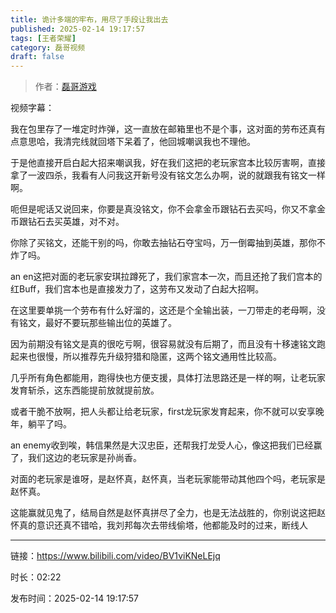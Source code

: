 ```yaml
---
title: 诡计多端的牢布，用尽了手段让我出去
published: 2025-02-14 19:17:57
tags: [王者荣耀]
category: 磊哥视频
draft: false
---
```



> 作者：[磊哥游戏](https://space.bilibili.com/268941858?spm_id_from=333.788.upinfo.head.click)

视频字幕：

我在包里存了一堆定时炸弹，这一直放在邮箱里也不是个事，这对面的劳布还真有点意思哈，我清完线就回塔下呆着了，他回城嘲讽我也不理他。

于是他直接开启白起大招来嘲讽我，好在我们这把的老玩家宫本比较厉害啊，直接拿了一波四杀，我看有人问我这开新号没有铭文怎么办啊，说的就跟我有铭文一样啊。

呃但是呢话又说回来，你要是真没铭文，你不会拿金币跟钻石去买吗，你又不拿金币跟钻石去买英雄，对不对。

你除了买铭文，还能干别的吗，你敢去抽钻石夺宝吗，万一倒霉抽到英雄，那你不炸了吗。

an en这把对面的老玩家安琪拉蹲死了，我们家宫本一次，而且还抢了我们宫本的红Buff，我们宫本也是直接发力了，这劳布又发动了白起大招啊。

在这里要单挑一个劳布有什么好溜的，这还是个全输出装，一刀带走的老母啊，没有铭文，最好不要玩那些输出位的英雄了。

因为前期没有铭文是真的很吃亏啊，很容易就没有后期了，而且没有十移速铭文跑起来也很慢，所以推荐先升级狩猎和隐匿，这两个铭文通用性比较高。

几乎所有角色都能用，跑得快也方便支援，具体打法思路还是一样的啊，让老玩家发育斩杀，这东西能提前放就提前放。

或者干脆不放啊，把人头都让给老玩家，first龙玩家发育起来，你不就可以安享晚年，躺平了吗。

an enemy收到唉，韩信果然是大汉忠臣，还帮我打龙受人心，像这把我们已经赢了，我们这边的老玩家是孙尚香。

对面的老玩家是谁呀，是赵怀真，赵怀真，当老玩家能带动其他四个吗，老玩家是赵怀真。

这能赢就见鬼了，结局自然是赵怀真拼尽了全力，也是无法战胜的，你别说这把赵怀真的意识还真不错哈，我刘邦每次去带线偷塔，他都能及时的过来，断线人

---

链接：https://www.bilibili.com/video/BV1viKNeLEjq

时长：02:22

发布时间：2025-02-14 19:17:57
